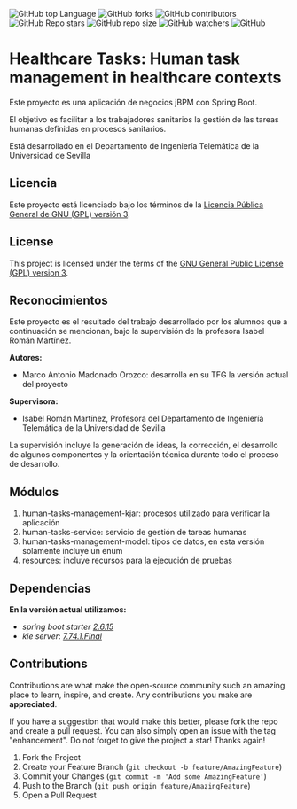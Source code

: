 ![GitHub top Language](https://img.shields.io/github/languages/top/tfg-projects-dit-us/Healthcare-Tasks)
![GitHub forks](https://img.shields.io/github/forks/tfg-projects-dit-us/Healthcare-Tasks?style=social)
![GitHub contributors](https://img.shields.io/github/contributors/tfg-projects-dit-us/Healthcare-Tasks)
![GitHub Repo stars](https://img.shields.io/github/stars/tfg-projects-dit-us/Healthcare-Tasks?style=social)
![GitHub repo size](https://img.shields.io/github/repo-size/tfg-projects-dit-us/Healthcare-Tasks)
![GitHub watchers](https://img.shields.io/github/watchers/tfg-projects-dit-us/Healthcare-Tasks)
![GitHub](https://img.shields.io/github/license/tfg-projects-dit-us/Healthcare-Tasks)
# Healthcare Tasks: Human task management in healthcare contexts

Este proyecto es una aplicación de negocios jBPM con Spring Boot.

El objetivo es facilitar a los trabajadores sanitarios la gestión de las tareas humanas definidas en procesos sanitarios.

Está desarrollado en el Departamento de Ingeniería Telemática de la Universidad de Sevilla

## Licencia

Este proyecto está licenciado bajo los términos de la [Licencia Pública General de GNU (GPL) versión 3](https://www.gnu.org/licenses/gpl-3.0.html).


## License

This project is licensed under the terms of the [GNU General Public License (GPL) version 3](https://www.gnu.org/licenses/gpl-3.0.html).

## Reconocimientos

Este proyecto es el resultado del trabajo desarrollado por los alumnos que a continuación se mencionan, bajo la supervisión de la profesora Isabel Román Martínez.

**Autores:**
- Marco Antonio Madonado Orozco: desarrolla en su TFG la versión actual del proyecto

**Supervisora:**
- Isabel Román Martínez, Profesora del Departamento de Ingeniería Telemática de la Universidad de Sevilla

La supervisión incluye la generación de ideas, la corrección, el desarrollo de algunos componentes y la orientación técnica durante todo el proceso de desarrollo.

## Módulos

1. human-tasks-management-kjar: procesos utilizado para verificar la aplicación
2. human-tasks-service: servicio de gestión de tareas humanas
3. human-tasks-management-model: tipos de datos, en esta versión solamente incluye un enum
4. resources: incluye recursos para la ejecución de pruebas

## Dependencias

**En la versión actual utilizamos:**

* _spring boot starter_ [_2.6.15_](https://mvnrepository.com/artifact/org.springframework.boot/spring-boot-starter/2.6.15)
* _kie server_: [_7.74.1.Final_](https://mvnrepository.com/artifact/org.kie/kie-server-spring-boot-starter/7.74.1.Final)

## Contributions

Contributions are what make the open-source community such an amazing place to learn, inspire, and create. Any contributions you make are **appreciated**.

If you have a suggestion that would make this better, please fork the repo and create a pull request. You can also simply open an issue with the tag "enhancement". Do not forget to give the project a star! Thanks again!

1. Fork the Project
2. Create your Feature Branch (`git checkout -b feature/AmazingFeature`)
3. Commit your Changes (`git commit -m 'Add some AmazingFeature'`)
4. Push to the Branch (`git push origin feature/AmazingFeature`)
5. Open a Pull Request